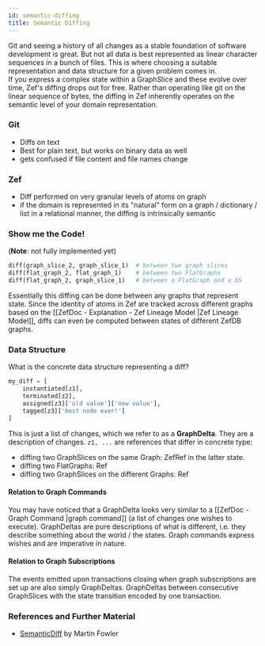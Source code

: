 ```yaml
---
id: semantic-diffing
title: Semantic Diffing
---
```


  
Git and seeing a history of all changes as a stable foundation of software development is great. But not all data is best represented as linear character sequences in a bunch of files. This is where choosing a suitable representation and data structure for a given problem comes in.  
If you express a complex state within a GraphSlice and these evolve over time, Zef's diffing drops out for free. Rather than operating like git on the linear sequence of bytes, the diffing in Zef inherently operates on the semantic level of your domain representation.  
  
  
### Git  
- Diffs on text  
- Best for plain text, but works on binary data as well  
- gets confused if file content and file names change  
  
  
### Zef  
- Diff performed on very granular levels of atoms on graph  
- if the domain is represented in its "natural" form on a graph / dictionary / list  in a relational manner, the diffing is intrinsically semantic  
  
  
  
### Show me the Code!   
(**Note**: not fully implemented yet)  
```python  
diff(graph_slice_2, graph_slice_1)  # between two graph slices  
diff(flat_graph_2, flat_graph_1)    # between two FlatGraphs  
diff(flat_graph_2, graph_slice_1)   # between a FlatGraph and a GS  
```  
  
Essentially this diffing can be done between any graphs that represent state. Since the identity of atoms in Zef are tracked across different graphs based on the [[ZefDoc - Explanation - Zef Lineage Model |Zef Lineage Model]], diffs can even be computed between states of different ZefDB graphs.  
  
  
### Data Structure  
What is the concrete data structure representing a diff?  
```python  
my_diff = [  
	instantiated[z1],  
	terminated[z2],  
	assigned[z3]['old value']['new value'],  
	tagged[z3]['best node ever!']  
]  
```  
  
This is just a list of changes, which we refer to as a **GraphDelta**. They are a description of changes. `z1, ...` are references that differ in concrete type:  
- diffing two GraphSlices on the same Graph: ZefRef in the latter state.  
- diffing two FlatGraphs: Ref  
- diffing two GraphSlices on the different Graphs: Ref  
  
  
  
#### Relation to Graph Commands  
You may have noticed that a GraphDelta looks very similar to a [[ZefDoc - Graph Command |graph command]] (a list of changes one wishes to execute). GraphDeltas are pure descriptions of what is different, i.e. they describe something about the world / the states. Graph commands express wishes and are imperative in nature.  
  
  
#### Relation to Graph Subscriptions  
The events emitted upon transactions closing when graph subscriptions are set up are also simply GraphDeltas. GraphDeltas between consecutive GraphSlices with the state transition encoded by one transaction.  
  
  
  
  
### References and Further Material  
- [SemanticDiff](https://martinfowler.com/bliki/SemanticDiff.html) by Martin Fowler